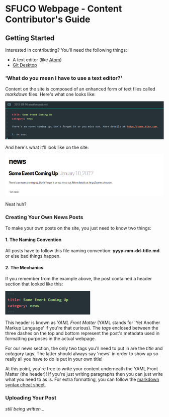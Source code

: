 # SFUCO Webpage - Content Contributor's Guide
## Getting Started
Interested in contributing? You'll need the following things:
- A text editor (like [Atom](https://atom.io/))
- [Git Desktop](https://desktop.github.com/)


### 'What do you mean I have to use a text editor?'
Content on the site is composed of an enhanced form of text files called *markdown* files. Here's what one looks like:

![markdown example](img/doc/markdown_example.png)

And here's what it'll look like on the site:

![markdown example](img/doc/markdown_example_result.png)


Neat huh?


### Creating Your Own News Posts
To make your own posts on the site, you just need to know two things:

#### 1. The Naming Convention
All posts have to follow this file naming convention: **yyyy-mm-dd-title.md** or else bad things happen.

#### 2. The Mechanics
If you remember from the example above, the post contained a header section that looked like this:

![yaml example](img/doc/yaml.png)

This header is known as *YAML Front Matter* (YAML stands for 'Yet Another Markup Language' if you're that curious). The *tags* enclosed between the three dashes on the top and bottom represent the post's metadata used in formatting purposes in the actual webpage.

For our news section, the only two tags you'll need to put in are the *title* and *category* tags. The latter should always say 'news' in order to show up so really all you have to do is put in your own title!

At this point, you're free to write your content underneath the YAML Front Matter (the header)! If you're just writing paragraphs then you can just write what you need to as is. For extra formatting, you can follow the [markdown syntax cheat sheet](https://guides.github.com/pdfs/markdown-cheatsheet-online.pdf).


### Uploading Your Post
*still being written...*
